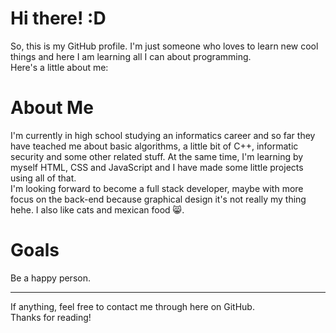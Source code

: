 # Hi there! :D
So, this is my GitHub profile. I'm just someone who loves to learn new cool things and here I am learning all I can about programming.  
Here's a little about me:

# About Me
I'm currently in high school studying an informatics career and so far they have teached me about basic algorithms, a little bit of C++, informatic security and some other related stuff. At the same time, I'm learning by myself HTML, CSS and JavaScript and I have made some little projects using all of that.  
I'm looking forward to become a full stack developer, maybe with more focus on the back-end because graphical design it's not really my thing hehe. I also like cats and mexican food 😸.

# Goals
Be a happy person.  
  
-----  

If anything, feel free to contact me through here on GitHub.  
Thanks for reading!
